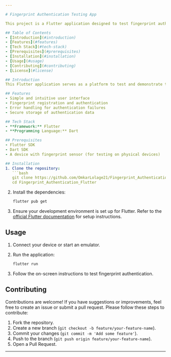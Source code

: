 ```yaml
---

# Fingerprint Authentication Testing App

This project is a Flutter application designed to test fingerprint authentication. It provides a simple interface for users to set up and test the fingerprint authentication capabilities of their devices.

## Table of Contents
- [Introduction](#introduction)
- [Features](#features)
- [Tech Stack](#tech-stack)
- [Prerequisites](#prerequisites)
- [Installation](#installation)
- [Usage](#usage)
- [Contributing](#contributing)
- [License](#license)

## Introduction
This Flutter application serves as a platform to test and demonstrate the fingerprint authentication functionality available on mobile devices. The app allows users to register and authenticate using their fingerprint, providing a secure and convenient way to test this feature.

## Features
- Simple and intuitive user interface
- Fingerprint registration and authentication
- Error handling for authentication failures
- Secure storage of authentication data

## Tech Stack
- **Framework:** Flutter
- **Programming Language:** Dart

## Prerequisites
- Flutter SDK
- Dart SDK
- A device with fingerprint sensor (for testing on physical devices)

## Installation
1. Clone the repository:
   ```bash
   git clone https://github.com/OmkarLolage21/Fingerprint_Authentication_Flutter.git
   cd Fingerprint_Authentication_Flutter
   ```

2. Install the dependencies:
   ```bash
   flutter pub get
   ```

3. Ensure your development environment is set up for Flutter. Refer to the [official Flutter documentation](https://flutter.dev/docs/get-started/install) for setup instructions.

## Usage
1. Connect your device or start an emulator.

2. Run the application:
   ```bash
   flutter run
   ```

3. Follow the on-screen instructions to test fingerprint authentication.

## Contributing
Contributions are welcome! If you have suggestions or improvements, feel free to create an issue or submit a pull request. Please follow these steps to contribute:
1. Fork the repository.
2. Create a new branch (`git checkout -b feature/your-feature-name`).
3. Commit your changes (`git commit -m 'Add some feature'`).
4. Push to the branch (`git push origin feature/your-feature-name`).
5. Open a Pull Request.

---
```

